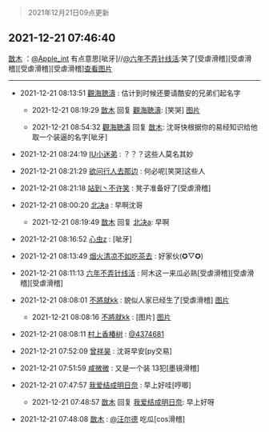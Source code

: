 > 2021年12月21日09点更新
<link rel="stylesheet" href="https://cdn.jsdelivr.net/gh/taotie6/sampleJSON@main/css/photo_show.css">
<meta name="referrer" content="no-referrer" />


 ## 2021-12-21 07:46:40 

 [㪚木](https://www.coolapk.com/feed/32263306?shareKey=YTIwYTllYWIzNjVhNjFjMTFkMDI~) ：<a class="feed-link-uname" href="/u/Apple_int">@Apple_int</a> 有点意思[呲牙]//<a class="feed-link-uname" href="/u/六年不弄针线活">@六年不弄针线活</a>:笑了[受虐滑稽][受虐滑稽][受虐滑稽][受虐滑稽]<a class="feed-forward-pic" href="http://image.coolapk.com/feed/2021/1220/16/8385282_150ccd2a_0629_3036_464@1080x2310.jpeg">查看图片</a> 

<div class="album">
</div>

 ------- 

- 2021-12-21 08:13:51 [觀海聴濤](uid=1471947) : 估计到时候还要请酷安的兄弟们起名字 

    - 2021-12-21 08:19:29 [㪚木](uid=1081091) 回复 [觀海聴濤](uid=1471947): [笑哭] [图片](http://image.coolapk.com/feed/2021/1221/08/1081091_8ec8a9c0_5968_4918_106@1440x1221.jpeg)

    - 2021-12-21 08:54:32 [觀海聴濤](uid=1471947) 回复 [㪚木](uid=1081091): 沈哥快根据你的易经知识给他取一个装逼的名字[呲牙] 

- 2021-12-21 08:24:19 [IU小迷弟](uid=2571083) : ？？？这些人莫名其妙 

- 2021-12-21 08:21:29 [欲问行人去那边](uid=826969) : 何必呢[笑哭]这些人 

- 2021-12-21 08:21:18 [站到丶不许笑](uid=1165627) : 凳子准备好了[受虐滑稽] 

- 2021-12-21 08:00:20 [北决a](uid=1918537) : 早啊沈哥 

    - 2021-12-21 08:19:49 [㪚木](uid=1081091) 回复 [北决a](uid=1918537): 早啊 

- 2021-12-21 08:16:52 [心虫z](uid=151532) : [呲牙] 

- 2021-12-21 08:13:49 [烟火清凉不如吃茶去](uid=4279524) : 好家伙(✪▽✪) 

- 2021-12-21 08:11:13 [六年不弄针线活](uid=8385282) : 阿木这一来瓜必熟[受虐滑稽][受虐滑稽][受虐滑稽] 

- 2021-12-21 08:08:01 [不將就kk](uid=1085474) : 貌似人家已经生了[受虐滑稽] [图片](http://image.coolapk.com/feed/2021/1221/08/1085474_178b160f_5279_9739_970@1059x1394.jpeg)

    - 2021-12-21 08:08:16 [不將就kk](uid=1085474) : [图片] [图片](http://image.coolapk.com/feed/2021/1221/08/1085474_15b70d51_5295_2719_175@1080x3667.jpeg)

- 2021-12-21 08:08:11 [村上香椿树](uid=1121303) : <a class="feed-link-uname" href="/u/4374681">@4374681</a> 

- 2021-12-21 07:52:09 [曾祥昊](uid=6695078) : 沈哥早安[py交易] 

- 2021-12-21 07:51:59 [咸微微](uid=1248718) : 又是一个装 13犯[墨镜滑稽] 

- 2021-12-21 07:47:57 [我爱结成明日奈](uid=1772977) : 早上好哇[哼唧] 

    - 2021-12-21 07:48:57 [㪚木](uid=1081091) 回复 [我爱结成明日奈](uid=1772977): 早上好呀 

- 2021-12-21 07:48:08 [㪚木](uid=1081091) : <a class="feed-link-uname" href="/u/汪尔德">@汪尔德</a> 吃瓜[cos滑稽] 

